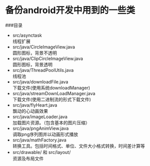 备份android开发中用到的一些类
==
###目录
* src/asynctask<br>
线程扩展
* src/java/CircleImageView.java<br>
圆形图标，背景不透明
* src/java/ClipCircleImageView.java<br>
圆形图标，背景透明
* src/java/ThreadPoolUtils.java<br>
线程池
* src/java/downloadFile.java<br>
下载文件(使用系统downloadManager)
* src/java/streamDownLoadManager.java<br>
下载文件(使用二进制流的形式下载文件)
* src/java/flyHeart.java<br>
飘动的心动画效果
* src/java/imageLoader.java<br>
加载图片资源。（包含基本的图片压缩）
* src/java/pngAnimView.java<br>
调取png序列图并以动画形式播放
* src/java/mathFactory.java<br>
转换工具。包括时间格式、单位、文件大小格式转换，时间差计算等
* src/drawable/ 和 src/layout/<br>
资源及布局文件
